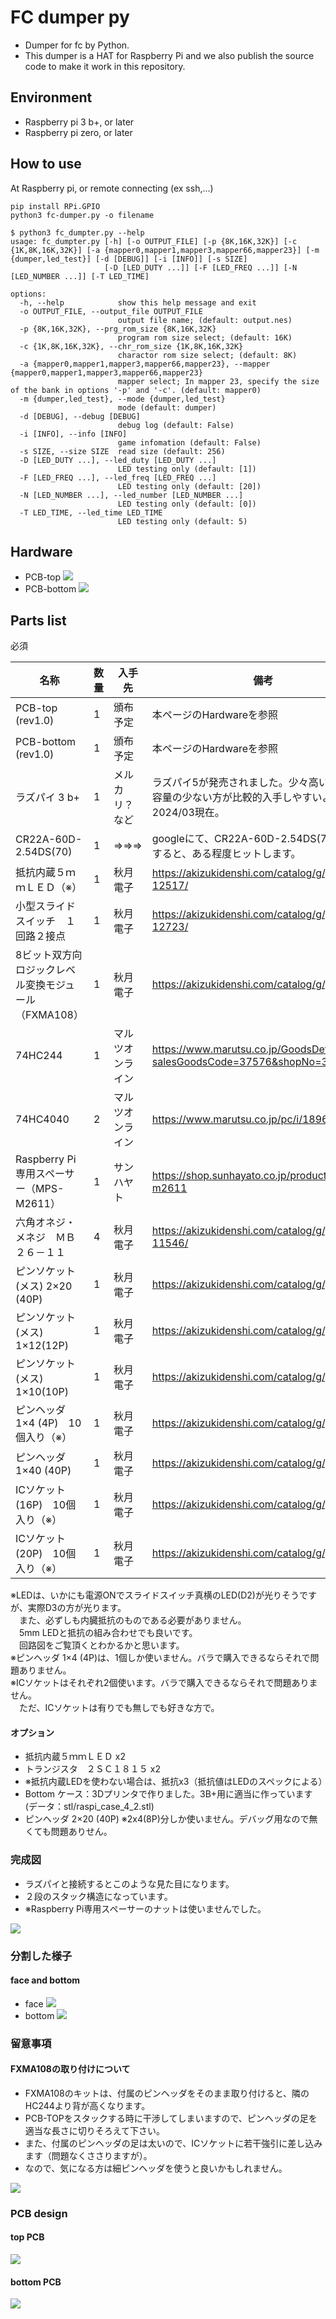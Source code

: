 # FC dumper py

- Dumper for fc by Python.
- This dumper is a HAT for Raspberry Pi and we also publish the source code to make it work in this repository.

## Environment
- Raspberry pi 3 b+, or later
- Raspberry pi zero, or later

## How to use
At Raspberry pi, or remote connecting (ex ssh,...)
```
pip install RPi.GPIO
python3 fc-dumper.py -o filename
```

```
$ python3 fc_dumpter.py --help
usage: fc_dumpter.py [-h] [-o OUTPUT_FILE] [-p {8K,16K,32K}] [-c {1K,8K,16K,32K}] [-a {mapper0,mapper1,mapper3,mapper66,mapper23}] [-m {dumper,led_test}] [-d [DEBUG]] [-i [INFO]] [-s SIZE]
                     [-D [LED_DUTY ...]] [-F [LED_FREQ ...]] [-N [LED_NUMBER ...]] [-T LED_TIME]

options:
  -h, --help            show this help message and exit
  -o OUTPUT_FILE, --output_file OUTPUT_FILE
                        output file name; (default: output.nes)
  -p {8K,16K,32K}, --prg_rom_size {8K,16K,32K}
                        program rom size select; (default: 16K)
  -c {1K,8K,16K,32K}, --chr_rom_size {1K,8K,16K,32K}
                        charactor rom size select; (default: 8K)
  -a {mapper0,mapper1,mapper3,mapper66,mapper23}, --mapper {mapper0,mapper1,mapper3,mapper66,mapper23}
                        mapper select; In mapper 23, specify the size of the bank in options '-p' and '-c'. (default: mapper0)
  -m {dumper,led_test}, --mode {dumper,led_test}
                        mode (default: dumper)
  -d [DEBUG], --debug [DEBUG]
                        debug log (default: False)
  -i [INFO], --info [INFO]
                        game infomation (default: False)
  -s SIZE, --size SIZE  read size (default: 256)
  -D [LED_DUTY ...], --led_duty [LED_DUTY ...]
                        LED testing only (default: [1])
  -F [LED_FREQ ...], --led_freq [LED_FREQ ...]
                        LED testing only (default: [20])
  -N [LED_NUMBER ...], --led_number [LED_NUMBER ...]
                        LED testing only (default: [0])
  -T LED_TIME, --led_time LED_TIME
                        LED testing only (default: 5)
```

## Hardware
- PCB-top
![](images/PCB-top.png)
- PCB-bottom
![](images/PCB-bottom.png)

## Parts list
必須


| 名称                             | 数量 | 入手先      | 備考                                                                      |
|--------------------------------|----|----------|-------------------------------------------------------------------------|
| PCB-top (rev1.0)               | 1  | 頒布予定     | 本ページのHardwareを参照                                                        |
| PCB-bottom (rev1.0)            | 1  | 頒布予定     | 本ページのHardwareを参照                                                        |
| ラズパイ 3 b+                      | 1  | メルカリ？など  | ラズパイ5が発売されました。少々高いですが、容量の少ない方が比較的入手しやすいようです。2024/03現在。                    |
| CR22A-60D-2.54DS(70)           | 1  | ⇒⇒⇒      | googleにて、CR22A-60D-2.54DS(70)で検索すると、ある程度ヒットします。                         |
| 抵抗内蔵５ｍｍＬＥＤ（※）                  | 1  | 秋月電子     | https://akizukidenshi.com/catalog/g/gI-12517/                           |
| 小型スライドスイッチ　１回路２接点              | 1  | 秋月電子     | https://akizukidenshi.com/catalog/g/gP-12723/                           |
| 8ビット双方向ロジックレベル変換モジュール（FXMA108） | 1  | 秋月電子     | https://akizukidenshi.com/catalog/g/g104522/                            |
| 74HC244                        | 1  | マルツオンライン | https://www.marutsu.co.jp/GoodsDetail.jsp?salesGoodsCode=37576&shopNo=3 |
| 74HC4040                       | 2  | マルツオンライン | https://www.marutsu.co.jp/pc/i/18963/                                   |
| Raspberry Pi専用スペーサー（MPS-M2611） | 1  | サンハヤト    | https://shop.sunhayato.co.jp/products/mps-m2611                         |
| 六角オネジ・メネジ　ＭＢ２６－１１              | 4  | 秋月電子     | https://akizukidenshi.com/catalog/g/gP-11546/                           |
| ピンソケット (メス) 2×20 (40P)         | 1  | 秋月電子     | https://akizukidenshi.com/catalog/g/g100085/                            |
| ピンソケット(メス) 1×12(12P)           | 1  | 秋月電子     | https://akizukidenshi.com/catalog/g/g110101/                            |
| ピンソケット(メス) 1×10(10P)           | 1  | 秋月電子     | https://akizukidenshi.com/catalog/g/g103786/                            |
| ピンヘッダ 1×4 (4P)　10個入り（※）        | 1  | 秋月電子     | https://akizukidenshi.com/catalog/g/g103950/                            |
| ピンヘッダ 1×40 (40P)               | 1  | 秋月電子     | https://akizukidenshi.com/catalog/g/g100167/                            |
| ICソケット (16P)　10個入り（※）          | 1  | 秋月電子     | https://akizukidenshi.com/catalog/g/g100007/                            |
| ICソケット (20P)　10個入り（※）          | 1  | 秋月電子     | https://akizukidenshi.com/catalog/g/g100009/                            |

※LEDは、いかにも電源ONでスライドスイッチ真横のLED(D2)が光りそうですが、実際D3の方が光ります。<br>
　また、必ずしも内臓抵抗のものである必要がありません。<br>
　5mm LEDと抵抗の組み合わせでも良いです。<br>
　回路図をご覧頂くとわかるかと思います。<br>
※ピンヘッダ 1×4 (4P)は、1個しか使いません。バラで購入できるならそれで問題ありません。<br>
※ICソケットはそれぞれ2個使います。バラで購入できるならそれで問題ありません。<br>
　ただ、ICソケットは有りでも無しでも好きな方で。<br>

#### オプション
- 抵抗内蔵５ｍｍＬＥＤ x2
- トランジスタ　２ＳＣ１８１５ x2
- ※抵抗内蔵LEDを使わない場合は、抵抗x3（抵抗値はLEDのスペックによる）
- Bottom ケース：3Dプリンタで作りました。3B+用に適当に作っています　(データ：stl/raspi_case_4_2.stl)
- ピンヘッダ 2×20 (40P) ※2x4(8P)分しか使いません。デバッグ用なので無くても問題ありせん。
### 完成図
- ラズパイと接続するとこのような見た目になります。
- ２段のスタック構造になっています。
- ※Raspberry Pi専用スペーサーのナットは使いませんでした。

![](images/complete-image.png)

### 分割した様子
#### face and bottom
- face
![](images/div-face.png)
- bottom
![](images/div-bottom.png)

### 留意事項
#### FXMA108の取り付けについて
  - FXMA108のキットは、付属のピンヘッダをそのまま取り付けると、隣のHC244より背が高くなります。
  - PCB-TOPをスタックする時に干渉してしまいますので、ピンヘッダの足を適当な長さに切りそろえて下さい。
  - また、付属のピンヘッダの足は太いので、ICソケットに若干強引に差し込みます（問題なくささりますが）。
  - なので、気になる方は細ピンヘッダを使うと良いかもしれません。

![](images/FXMA108.png)

### PCB design

#### top PCB
![](images/top_trim.png)

#### bottom PCB
![](images/bottom_trim.png)

